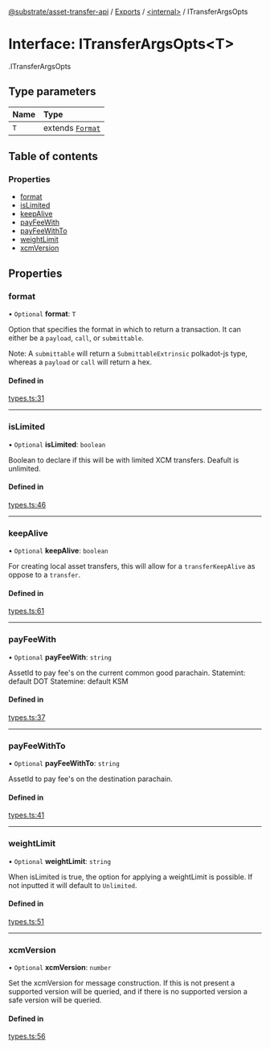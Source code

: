 [@substrate/asset-transfer-api](../README.md) / [Exports](../modules.md) / [<internal\>](../modules/internal_.md) / ITransferArgsOpts

# Interface: ITransferArgsOpts<T\>

[<internal>](../modules/internal_.md).ITransferArgsOpts

## Type parameters

| Name | Type |
| :------ | :------ |
| `T` | extends [`Format`](../modules/internal_.md#format) |

## Table of contents

### Properties

- [format](internal_.ITransferArgsOpts.md#format)
- [isLimited](internal_.ITransferArgsOpts.md#islimited)
- [keepAlive](internal_.ITransferArgsOpts.md#keepalive)
- [payFeeWith](internal_.ITransferArgsOpts.md#payfeewith)
- [payFeeWithTo](internal_.ITransferArgsOpts.md#payfeewithto)
- [weightLimit](internal_.ITransferArgsOpts.md#weightlimit)
- [xcmVersion](internal_.ITransferArgsOpts.md#xcmversion)

## Properties

### format

• `Optional` **format**: `T`

Option that specifies the format in which to return a transaction.
It can either be a `payload`, `call`, or `submittable`.

Note: A `submittable` will return a `SubmittableExtrinsic` polkadot-js type, whereas
a `payload` or `call` will return a hex.

#### Defined in

[types.ts:31](https://github.com/paritytech/asset-transfer-api/blob/b541e33/src/types.ts#L31)

___

### isLimited

• `Optional` **isLimited**: `boolean`

Boolean to declare if this will be with limited XCM transfers.
Deafult is unlimited.

#### Defined in

[types.ts:46](https://github.com/paritytech/asset-transfer-api/blob/b541e33/src/types.ts#L46)

___

### keepAlive

• `Optional` **keepAlive**: `boolean`

For creating local asset transfers, this will allow for a `transferKeepAlive` as oppose
to a `transfer`.

#### Defined in

[types.ts:61](https://github.com/paritytech/asset-transfer-api/blob/b541e33/src/types.ts#L61)

___

### payFeeWith

• `Optional` **payFeeWith**: `string`

AssetId to pay fee's on the current common good parachain.
Statemint: default DOT
Statemine: default KSM

#### Defined in

[types.ts:37](https://github.com/paritytech/asset-transfer-api/blob/b541e33/src/types.ts#L37)

___

### payFeeWithTo

• `Optional` **payFeeWithTo**: `string`

AssetId to pay fee's on the destination parachain.

#### Defined in

[types.ts:41](https://github.com/paritytech/asset-transfer-api/blob/b541e33/src/types.ts#L41)

___

### weightLimit

• `Optional` **weightLimit**: `string`

When isLimited is true, the option for applying a weightLimit is possible.
If not inputted it will default to `Unlimited`.

#### Defined in

[types.ts:51](https://github.com/paritytech/asset-transfer-api/blob/b541e33/src/types.ts#L51)

___

### xcmVersion

• `Optional` **xcmVersion**: `number`

Set the xcmVersion for message construction. If this is not present a supported version
will be queried, and if there is no supported version a safe version will be queried.

#### Defined in

[types.ts:56](https://github.com/paritytech/asset-transfer-api/blob/b541e33/src/types.ts#L56)

